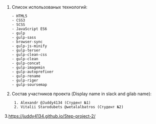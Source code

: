 1. Список использованых технологий:

       - HTML5
       - CSS3
       - SCSS
       - JavaScript ES6
       - gulp
       - gulp-sass
       - browser-sync
       - gulp-js-minify
       - gulp-terser
       - gulp-clean-css
       - gulp-clean
       - gulp-concat
       - gulp-imagemin
       - gulp-autoprefixer
       - gulp-rename
       - gulp-riger
       - gulp-soursemap
2. Состав участников проекта (Display name in slack and gilab name):

        1. Alexandr @Juddy4134 (Студент №1)
        2. Vitalii Starodubets @wetalalbatros (Студент №2)

3.https://juddy4134.github.io/Step-project-2/
  